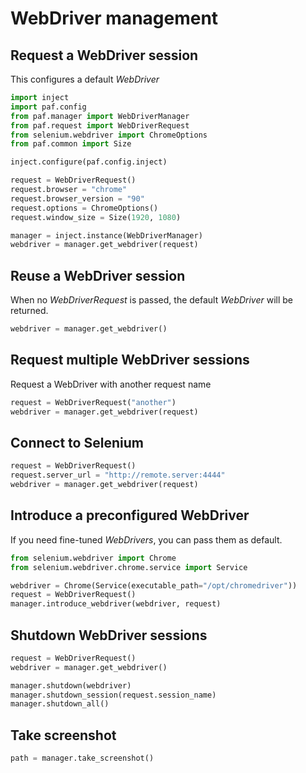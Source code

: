 # WebDriver management

## Request a WebDriver session

This configures a default *WebDriver*

```python
import inject
import paf.config
from paf.manager import WebDriverManager
from paf.request import WebDriverRequest
from selenium.webdriver import ChromeOptions
from paf.common import Size

inject.configure(paf.config.inject)

request = WebDriverRequest()
request.browser = "chrome"
request.browser_version = "90"
request.options = ChromeOptions()
request.window_size = Size(1920, 1080)

manager = inject.instance(WebDriverManager)
webdriver = manager.get_webdriver(request)
```

## Reuse a WebDriver session

When no *WebDriverRequest* is passed, the default *WebDriver* will be returned.

```python
webdriver = manager.get_webdriver()
```

## Request multiple WebDriver sessions

Request a WebDriver with another request name 
```python
request = WebDriverRequest("another")
webdriver = manager.get_webdriver(request)
```

## Connect to Selenium

```python
request = WebDriverRequest()
request.server_url = "http://remote.server:4444"
webdriver = manager.get_webdriver(request)
```

## Introduce a preconfigured WebDriver

If you need fine-tuned *WebDrivers*, you can pass them as default.

```python
from selenium.webdriver import Chrome
from selenium.webdriver.chrome.service import Service

webdriver = Chrome(Service(executable_path="/opt/chromedriver"))
request = WebDriverRequest()
manager.introduce_webdriver(webdriver, request)
```


## Shutdown WebDriver sessions

```python
request = WebDriverRequest()
webdriver = manager.get_webdriver()

manager.shutdown(webdriver)
manager.shutdown_session(request.session_name)
manager.shutdown_all()
```

## Take screenshot
```python
path = manager.take_screenshot()
```

